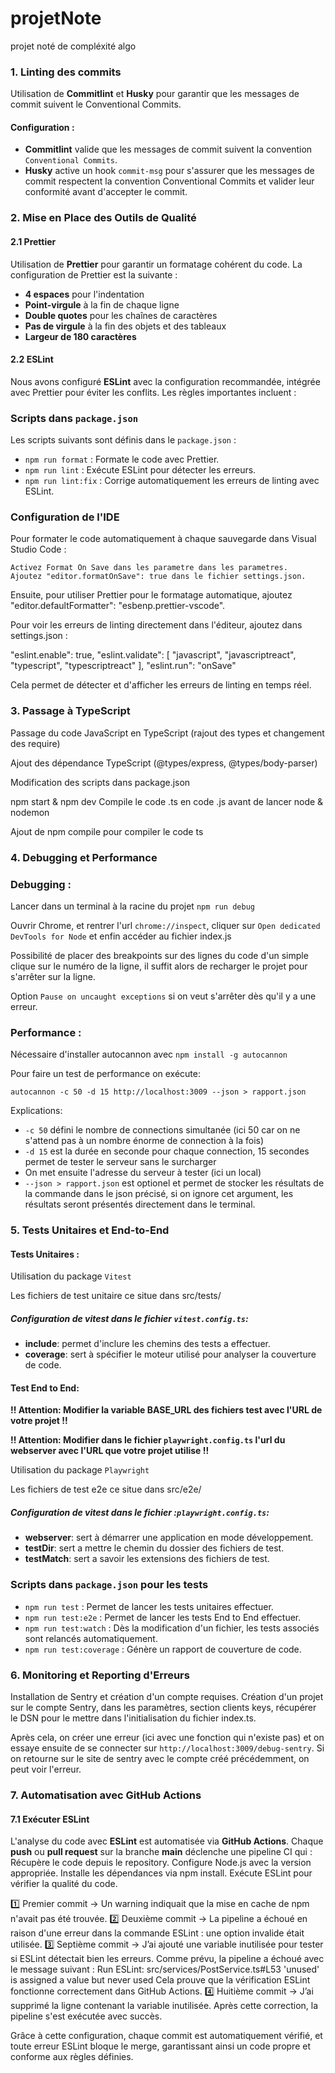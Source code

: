 # projetNote
projet noté de compléxité algo



### 1. Linting des commits

Utilisation de **Commitlint** et **Husky** pour garantir que les messages de commit suivent le Conventional Commits.

#### Configuration :

- **Commitlint** valide que les messages de commit suivent la convention `Conventional Commits`.
- **Husky** active un hook `commit-msg` pour s'assurer que les messages de commit respectent la convention Conventional Commits et valider leur conformité avant d'accepter le commit.



### 2. Mise en Place des Outils de Qualité

#### 2.1 Prettier

Utilisation de **Prettier** pour garantir un formatage cohérent du code. La configuration de Prettier est la suivante :

- **4 espaces** pour l'indentation
- **Point-virgule** à la fin de chaque ligne
- **Double quotes** pour les chaînes de caractères
- **Pas de virgule** à la fin des objets et des tableaux
- **Largeur de 180 caractères**

#### 2.2 ESLint

Nous avons configuré **ESLint** avec la configuration recommandée, intégrée avec Prettier pour éviter les conflits. Les règles importantes incluent :

### Scripts dans `package.json`

Les scripts suivants sont définis dans le `package.json` :

- `npm run format` : Formate le code avec Prettier.
- `npm run lint` : Exécute ESLint pour détecter les erreurs.
- `npm run lint:fix` : Corrige automatiquement les erreurs de linting avec ESLint.

### Configuration de l'IDE

Pour formater le code automatiquement à chaque sauvegarde dans Visual Studio Code :

    Activez Format On Save dans les parametre dans les parametres.
    Ajoutez "editor.formatOnSave": true dans le fichier settings.json.

Ensuite, pour utiliser Prettier pour le formatage automatique, ajoutez "editor.defaultFormatter": "esbenp.prettier-vscode".

Pour voir les erreurs de linting directement dans l'éditeur, ajoutez dans settings.json :

  "eslint.enable": true,
  "eslint.validate": [
    "javascript",
    "javascriptreact",
    "typescript",
    "typescriptreact"
  ],
  "eslint.run": "onSave"

Cela permet de détecter et d'afficher les erreurs de linting en temps réel.

### 3. Passage à TypeScript

Passage du code JavaScript en TypeScript (rajout des types et changement des require)

Ajout des dépendance TypeScript (@types/express, @types/body-parser)

Modification des scripts dans package.json

npm start & npm dev Compile le code .ts en code .js avant de lancer node & nodemon

Ajout de npm compile pour compiler le code ts

### 4. Debugging et Performance

### Debugging : 

Lancer dans un terminal à la racine du projet `npm run debug`

Ouvrir Chrome, et rentrer l'url `chrome://inspect`, cliquer sur `Open dedicated DevTools for Node` et enfin accéder au fichier index.js

Possibilité de placer des breakpoints sur des lignes du code d'un simple clique sur le numéro de la ligne, il suffit alors de recharger le projet pour s'arrêter sur la ligne.

Option `Pause on uncaught exceptions` si on veut s'arrêter dès qu'il y a une erreur.

### Performance :

Nécessaire d'installer autocannon avec `npm install -g autocannon`

Pour faire un test de performance on exécute:

`autocannon -c 50 -d 15 http://localhost:3009 --json > rapport.json`

Explications: 

  - `-c 50` défini le nombre de connections simultanée (ici 50 car on ne s'attend pas à un nombre énorme de connection à la fois)
  - `-d 15` est la durée en seconde pour chaque connection, 15 secondes permet de tester le serveur sans le surcharger
  - On met ensuite l'adresse du serveur à tester (ici un local)
  - `--json > rapport.json` est optionel et permet de stocker les résultats de la commande dans le json précisé, si on ignore cet argument, les résultats seront présentés directement dans le terminal.

### 5. Tests Unitaires et End-to-End

#### Tests Unitaires : 

Utilisation du package `Vitest`

Les fichiers de test unitaire ce situe dans src/tests/

##### Configuration de vitest dans le fichier `vitest.config.ts`: 

- **include**: permet d'inclure les chemins des tests a effectuer. 
- **coverage**: sert à spécifier le moteur utilisé pour analyser la couverture de code. 


#### Test End to End: 

**!! Attention: Modifier la variable BASE_URL des fichiers test avec l'URL de votre projet !!**

**!! Attention: Modifier dans le fichier `playwright.config.ts` l'url du webserver avec l'URL que votre projet utilise !!**

Utilisation du package `Playwright` 

Les fichiers de test e2e ce situe dans src/e2e/

##### Configuration de vitest dans le fichier :`playwright.config.ts`:

- **webserver**: sert à démarrer une application en mode développement.
- **testDir**: sert a mettre le chemin du dossier des fichiers de test.
- **testMatch**: sert a savoir les extensions des fichiers de test.

### Scripts dans `package.json` pour les tests 

- `npm run test` : Permet de lancer les tests unitaires effectuer.
- `npm run test:e2e` : Permet de lancer les tests End to End effectuer.
- `npm run test:watch` : Dès la modification d'un fichier, les tests associés sont relancés automatiquement.
- `npm run test:coverage` : Génère un rapport de couverture de code.

### 6. Monitoring et Reporting d'Erreurs

Installation de Sentry et création d'un compte requises.
Création d'un projet sur le compte Sentry, dans les paramètres, section clients keys, récupérer le DSN pour le mettre dans l'initialisation du fichier index.ts.

Après cela, on créer une erreur (ici avec une fonction qui n'existe pas) et on essaye ensuite de se connecter sur `http://localhost:3009/debug-sentry`. Si on retourne sur le site de sentry avec le compte créé précédemment, on peut voir l'erreur.

### 7. Automatisation avec GitHub Actions

#### 7.1 Exécuter ESLint

L'analyse du code avec **ESLint** est automatisée via **GitHub Actions**. Chaque **push** ou **pull request** sur la branche **main** déclenche une pipeline CI qui :
    Récupère le code depuis le repository.
    Configure Node.js avec la version appropriée.
    Installe les dépendances via npm install.
    Exécute ESLint pour vérifier la qualité du code.

1️⃣ Premier commit → Un warning indiquait que la mise en cache de npm n'avait pas été trouvée.
2️⃣ Deuxième commit → La pipeline a échoué en raison d'une erreur dans la commande ESLint : une option invalide était utilisée.
3️⃣ Septième commit → J’ai ajouté une variable inutilisée pour tester si ESLint détectait bien les erreurs. Comme prévu, la pipeline a échoué avec le message suivant :
  Run ESLint: src/services/PostService.ts#L53
  'unused' is assigned a value but never used
Cela prouve que la vérification ESLint fonctionne correctement dans GitHub Actions.
4️⃣ Huitième commit → J’ai supprimé la ligne contenant la variable inutilisée. Après cette correction, la pipeline s'est exécutée avec succès.

Grâce à cette configuration, chaque commit est automatiquement vérifié, et toute erreur ESLint bloque le merge, garantissant ainsi un code propre et conforme aux règles définies.
